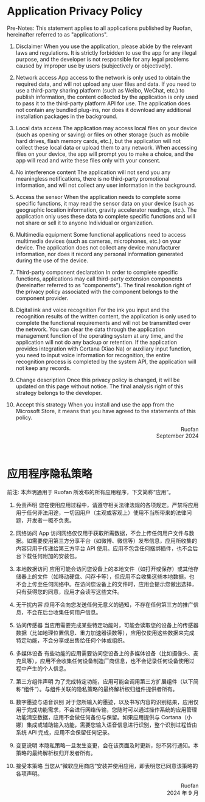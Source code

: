 # Application Privacy Policy

Pre-Notes: This statement applies to all applications published by Ruofan, hereinafter referred to as "applications".

1. Disclaimer
   When you use the application, please abide by the relevant laws and regulations. It is strictly forbidden to use the app for any illegal purpose, and the developer is not responsible for any legal problems caused by improper use by users (subjectively or objectively).

2. Network access
   App access to the network is only used to obtain the required data, and will not upload any user files and data. If you need to use a third-party sharing platform (such as Weibo, WeChat, etc.) to publish information, the content collected by the application is only used to pass it to the third-party platform API for use. The application does not contain any bundled plug-ins, nor does it download any additional installation packages in the background.

3. Local data access
   The application may access local files on your device (such as opening or saving) or files on other storage (such as mobile hard drives, flash memory cards, etc.), but the application will not collect these local data or upload them to any network. When accessing files on your device, the app will prompt you to make a choice, and the app will read and write these files only with your consent.

4. No interference content
   The application will not send you any meaningless notifications, there is no third-party promotional information, and will not collect any user information in the background.

5. Access the sensor
   When the application needs to complete some specific functions, it may read the sensor data on your device (such as geographic location information, gravity accelerator readings, etc.). The application only uses these data to complete specific functions and will not share or sell it to anyone Individual or organization.

6. Multimedia equipment
   Some functional applications need to access multimedia devices (such as cameras, microphones, etc.) on your device. The application does not collect any device manufacturer information, nor does it record any personal information generated during the use of the device.

7. Third-party component declaration
   In order to complete specific functions, applications may call third-party extension components (hereinafter referred to as "components"). The final resolution right of the privacy policy associated with the component belongs to the component provider.

8. Digital ink and voice recognition
   For the ink you input and the recognition results of the written content, the application is only used to complete the functional requirements and will not be transmitted over the network. You can clear the data through the application management function of the operating system at any time, and the application will not do any backup or retention. If the application provides integration with Cortana (Xiao Na) or auxiliary input function, you need to input voice information for recognition, the entire recognition process is completed by the system API, the application will not keep any records.

9. Change description
   Once this privacy policy is changed, it will be updated on this page without notice. The final analysis right of this strategy belongs to the developer.

10. Accept this strategy
    When you install and use the app from the Microsoft Store, it means that you have agreed to the statements of this policy.

<p align="right">Ruofan</br>September 2024</p>
<br/>

# 应用程序隐私策略

前注: 本声明通用于 Ruofan 所发布的所有应用程序，下文简称“应用”。

1. 免责声明
您在使用应用过程中，请遵守相关法律法规的各项规定。严禁将应用用于任何非法用途，一切因用户（主观或客观上）使用不当所带来的法律问题，开发者一概不负责。

2. 网络访问
App 访问网络仅仅用于获取所需数据，不会上传任何用户文件与数据。如需要使用第三方分享平台（如微博、微信等）发布信息，应用所收集的内容只用于传递给第三方平台 API 使用。应用不包含任何捆绑插件，也不会后台下载任何附加的安装包。

3. 本地数据访问
应用可能会访问您设备上的本地文件（如打开或保存）或其他存储器上的文件（如移动硬盘、闪存卡等），但应用不会收集这些本地数据，也不会上传至任何网络中。在访问您设备上的文件时，应用会提示您做出选择，只有获得您的同意，应用才会读写这些文件。

4. 无干扰内容
应用不会向您发送任何无意义的通知，不存在任何第三方的推广信息，不会在后台收集任何用户信息。

5. 访问传感器
当应用需要完成某些特定功能时，可能会读取您的设备上的传感器数据（比如地理位置信息、重力加速器读数等），应用仅使用这些数据来完成特定功能，不会分享或出售给任何个体或组织。

6. 多媒体设备
有些功能的应用需要访问您设备上的多媒体设备（比如摄像头、麦克风等），应用不会收集任何设备制造厂商信息，也不会记录任何设备使用过程中产生的个人信息。

7. 第三方组件声明
为了完成特定功能，应用可能会调用第三方扩展组件（以下简称“组件”）。与组件关联的隐私策略的最终解析权归组件提供者所有。

8. 数字墨迹与语音识别
对于您所输入的墨迹，以及书写内容的识别结果，应用仅用于完成功能需求，不会进行网络传输，您随时可以通过操作系统的应用管理功能清空数据，应用不会做任何备份与保留。如果应用提供与 Cortana（小娜）集成或辅助输入功能，需要您输入语音信息进行识别，整个识别过程皆由系统 API 完成，应用不会保留任何记录。

9. 变更说明
本隐私策略一旦发生变更，会在该页面及时更新，恕不另行通知。本策略的最终解析权归开发者所有。

10. 接受本策略
当您从“微软应用商店”安装并使用应用，即表明您已同意该策略的各项声明。

<p align="right">Ruofan</br>2024 年 9 月</p>
<br/>